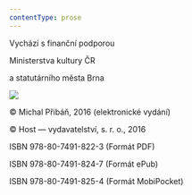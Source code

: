 ```yaml
---
contentType: prose
---
```


<section>

Vychází s finanční podporou

Ministerstva kultury ČR

a statutárního města Brna

![](image/logo.jpg)

© Michal Přibáň, 2016 (elektronické vydání)

© Host — vydavatelství, s. r. o., 2016

ISBN 978-80-7491-822-3 (Formát PDF)

ISBN 978-80-7491-824-7 (Formát ePub)

ISBN 978-80-7491-825-4 (Formát MobiPocket)

</section>
